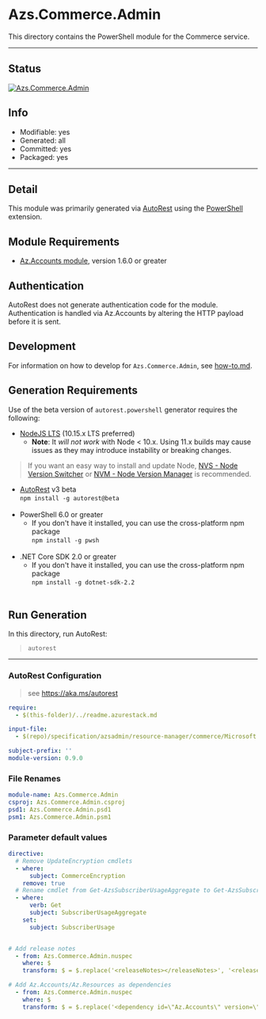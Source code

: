 <!-- region Generated -->
# Azs.Commerce.Admin
This directory contains the PowerShell module for the Commerce service.

---
## Status
[![Azs.Commerce.Admin](https://img.shields.io/powershellgallery/v/Azs.Commerce.Admin.svg?style=flat-square&label=Azs.Commerce.Admin "Azs.Commerce.Admin")](https://www.powershellgallery.com/packages/Azs.Commerce.Admin/)

## Info
- Modifiable: yes
- Generated: all
- Committed: yes
- Packaged: yes

---
## Detail
This module was primarily generated via [AutoRest](https://github.com/Azure/autorest) using the [PowerShell](https://github.com/Azure/autorest.powershell) extension.

## Module Requirements
- [Az.Accounts module](https://www.powershellgallery.com/packages/Az.Accounts/), version 1.6.0 or greater

## Authentication
AutoRest does not generate authentication code for the module. Authentication is handled via Az.Accounts by altering the HTTP payload before it is sent.

## Development
For information on how to develop for `Azs.Commerce.Admin`, see [how-to.md](how-to.md).
<!-- endregion -->

## Generation Requirements
Use of the beta version of `autorest.powershell` generator requires the following:
- [NodeJS LTS](https://nodejs.org) (10.15.x LTS preferred)
  - **Note**: It *will not work* with Node < 10.x. Using 11.x builds may cause issues as they may introduce instability or breaking changes.
> If you want an easy way to install and update Node, [NVS - Node Version Switcher](../nodejs/installing-via-nvs.md) or [NVM - Node Version Manager](../nodejs/installing-via-nvm.md) is recommended.
- [AutoRest](https://aka.ms/autorest) v3 beta <br>`npm install -g autorest@beta`<br>&nbsp;
- PowerShell 6.0 or greater
  - If you don't have it installed, you can use the cross-platform npm package <br>`npm install -g pwsh`<br>&nbsp;
- .NET Core SDK 2.0 or greater
  - If you don't have it installed, you can use the cross-platform npm package <br>`npm install -g dotnet-sdk-2.2`<br>&nbsp;

## Run Generation
In this directory, run AutoRest:
> `autorest`

---
### AutoRest Configuration
> see https://aka.ms/autorest

``` yaml
require:
  - $(this-folder)/../readme.azurestack.md

input-file:
  - $(repo)/specification/azsadmin/resource-manager/commerce/Microsoft.Commerce.Admin/preview/2015-06-01-preview/Commerce.json

subject-prefix: ''
module-version: 0.9.0
```
### File Renames 
``` yaml
module-name: Azs.Commerce.Admin 
csproj: Azs.Commerce.Admin.csproj 
psd1: Azs.Commerce.Admin.psd1 
psm1: Azs.Commerce.Admin.psm1
```

### Parameter default values
``` yaml
directive:
  # Remove UpdateEncryption cmdlets
  - where:
      subject: CommerceEncryption
    remove: true
  # Rename cmdlet from Get-AzsSubscriberUsageAggregate to Get-AzsSubscriberUsage
  - where:
      verb: Get
      subject: SubscriberUsageAggregate
    set:
      subject: SubscriberUsage


# Add release notes
  - from: Azs.Commerce.Admin.nuspec
    where: $
    transform: $ = $.replace('<releaseNotes></releaseNotes>', '<releaseNotes>AzureStack Hub Admin module generated with https://github.com/Azure/autorest.powershell - see https://aka.ms/azpshmigration for breaking changes.</releaseNotes>');

# Add Az.Accounts/Az.Resources as dependencies
  - from: Azs.Commerce.Admin.nuspec
    where: $
    transform: $ = $.replace('<dependency id=\"Az.Accounts\" version=\"1.6.0\" />', '<dependency id="Az.Accounts" version="1.7.1" />\n      <dependency id="Az.Resources" version="0.10.0" />');

```
